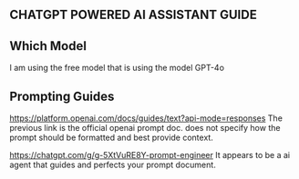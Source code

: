 ## CHATGPT POWERED AI ASSISTANT GUIDE 

## Which Model
I am using the free model that is using the model GPT-4o

## Prompting Guides
https://platform.openai.com/docs/guides/text?api-mode=responses
The previous link is the official openai prompt doc. does not specify how the prompt should be formatted and best provide context.

https://chatgpt.com/g/g-5XtVuRE8Y-prompt-engineer
It appears to be a ai agent that guides and perfects your prompt document.

